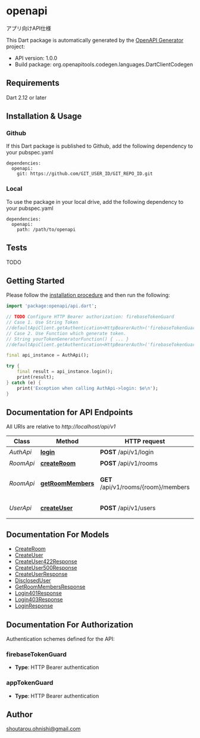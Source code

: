 # openapi
アプリ向けAPI仕様

This Dart package is automatically generated by the [OpenAPI Generator](https://openapi-generator.tech) project:

- API version: 1.0.0
- Build package: org.openapitools.codegen.languages.DartClientCodegen

## Requirements

Dart 2.12 or later

## Installation & Usage

### Github
If this Dart package is published to Github, add the following dependency to your pubspec.yaml
```
dependencies:
  openapi:
    git: https://github.com/GIT_USER_ID/GIT_REPO_ID.git
```

### Local
To use the package in your local drive, add the following dependency to your pubspec.yaml
```
dependencies:
  openapi:
    path: /path/to/openapi
```

## Tests

TODO

## Getting Started

Please follow the [installation procedure](#installation--usage) and then run the following:

```dart
import 'package:openapi/api.dart';

// TODO Configure HTTP Bearer authorization: firebaseTokenGuard
// Case 1. Use String Token
//defaultApiClient.getAuthentication<HttpBearerAuth>('firebaseTokenGuard').setAccessToken('YOUR_ACCESS_TOKEN');
// Case 2. Use Function which generate token.
// String yourTokenGeneratorFunction() { ... }
//defaultApiClient.getAuthentication<HttpBearerAuth>('firebaseTokenGuard').setAccessToken(yourTokenGeneratorFunction);

final api_instance = AuthApi();

try {
    final result = api_instance.login();
    print(result);
} catch (e) {
    print('Exception when calling AuthApi->login: $e\n');
}

```

## Documentation for API Endpoints

All URIs are relative to *http://localhost/api/v1*

Class | Method | HTTP request | Description
------------ | ------------- | ------------- | -------------
*AuthApi* | [**login**](doc//AuthApi.md#login) | **POST** /api/v1/login | ログイン
*RoomApi* | [**createRoom**](doc//RoomApi.md#createroom) | **POST** /api/v1/rooms | ルーム作成
*RoomApi* | [**getRoomMembers**](doc//RoomApi.md#getroommembers) | **GET** /api/v1/rooms/{room}/members | ルームメンバー一覧取得
*UserApi* | [**createUser**](doc//UserApi.md#createuser) | **POST** /api/v1/users | ユーザー作成


## Documentation For Models

 - [CreateRoom](doc//CreateRoom.md)
 - [CreateUser](doc//CreateUser.md)
 - [CreateUser422Response](doc//CreateUser422Response.md)
 - [CreateUser500Response](doc//CreateUser500Response.md)
 - [CreateUserResponse](doc//CreateUserResponse.md)
 - [DisclosedUser](doc//DisclosedUser.md)
 - [GetRoomMembersResponse](doc//GetRoomMembersResponse.md)
 - [Login401Response](doc//Login401Response.md)
 - [Login403Response](doc//Login403Response.md)
 - [LoginResponse](doc//LoginResponse.md)


## Documentation For Authorization


Authentication schemes defined for the API:
### firebaseTokenGuard

- **Type**: HTTP Bearer authentication

### appTokenGuard

- **Type**: HTTP Bearer authentication


## Author

shoutarou.ohnishi@gmail.com

